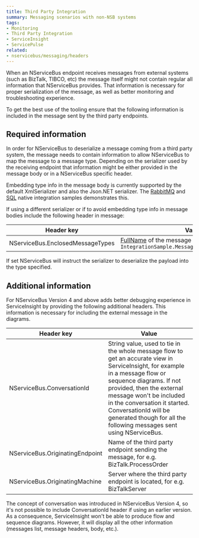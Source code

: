 ```yaml
---
title: Third Party Integration
summary: Messaging scenarios with non-NSB systems
tags:
- Monitoring
- Third Party Integration
- ServiceInsight
- ServicePulse
related:
- nservicebus/messaging/headers
---
```


When an NServiceBus endpoint receives messages from external systems (such as BizTalk, TIBCO, etc) the message itself might not contain regular all information that NServiceBus provides. That information is necessary for proper serialization of the message, as well as better monitoring and troubleshooting experience.

To get the best use of the tooling ensure that the following information is included in the message sent by the third party endpoints.


## Required information

In order for NServiceBus to deserialize a message coming from a third party system, the message needs to contain information to allow NServiceBus to map the message to a message type. Depending on the serializer used by the receiving endpoint that information might be either provided in the message body or in a NServiceBus specific header.

Embedding type info in the message body is currently supported by the default XmlSerializer and also the Json.NET serializer. The [RabbitMQ](/samples/rabbitmq/native-integration/) and [SQL](/samples/sqltransport/native-integration/) native integration samples demonstrates this.

If using a different serializer or if to avoid embedding type info in message bodies include the following header in message:

Header key  | Value
------------- | -------------
NServiceBus.EnclosedMessageTypes  | [FullName](https://msdn.microsoft.com/en-us/library/system.type.fullname) of the message type, e.g. `IntegrationSample.Messages.Commands.ProcessOrder`

If set NServiceBus will instruct the serializer to deserialize the payload into the type specified.


## Additional information

For NServiceBus Version 4 and above adds better debugging experience in ServiceInsight by providing the following additional headers. This information is necessary for including the external message in the diagrams.

Header key  | Value
------------- | -------------
NServiceBus.ConversationId  | String value, used to tie in the whole message flow to get an accurate view in ServiceInsight, for example in a message flow or sequence diagrams. If not provided, then the external message won't be included in the conversation it started. ConversationId will be generated though for all the following messages sent using NServiceBus.
NServiceBus.OriginatingEndpoint  | Name of the third party endpoint sending the message, for e.g. BizTalk.ProcessOrder
NServiceBus.OriginatingMachine  | Server where the third party endpoint is located, for e.g. BizTalkServer

The concept of conversation was introduced in NServiceBus Version 4, so it's not possible to include ConversationId header if using an earlier version. As a consequence, ServiceInsight won't be able to produce flow and sequence diagrams. However, it will display all the other information (messages list, message headers, body, etc.).
